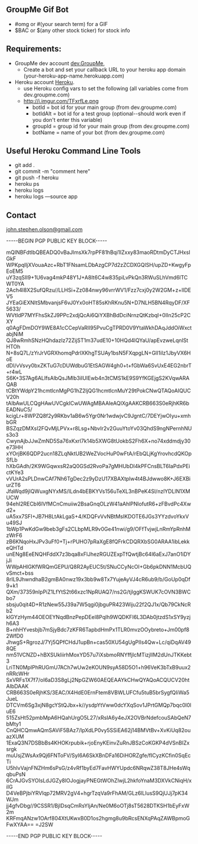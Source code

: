 ## GroupMe Gif Bot
  * #omg or #(your search term) for a GIF
  * $BAC or $(any other stock ticker) for stock info

## Requirements:
  * GroupMe dev account [dev.GroupMe](https://dev.groupme.com/session/new),
  	* Create a bot and set your callback URL to your heroku app domain (your-heroku-app-name.herokuapp.com) 	
  * Heroku account [Heroku](http://heroku.com).
  	* use Heroku config vars to set the following (all variables come from dev.groupme.com)
  	* http://i.imgur.com/TFxrfLe.png
      * botId = bot id for your main group (from dev.groupme.com)
      * botIdAlt = bot id for a test group (optional--should work even if you don't enter this variable)
      * groupId = group id for your main group (from dev.groupme.com)
      * botName = name of your bot (from dev.groupme.com)



## Useful Heroku Command Line Tools
  * git add .
  * git commit -m "comment here"
  * git push -f heroku
  * heroku ps
  * heroku logs
  * heroku logs —source app

## Contact

john.stephen.olson@gmail.com

-----BEGIN PGP PUBLIC KEY BLOCK-----

mQINBFdtIbQBEADQ0vBaJImsXk7rpPF81hBqi1IZxxy83maoRDtmDyCTJHxsIGkF
WPKpqlljXVouaAzc+RbT1FNsamLDbAzgCP7d2zZCDXGQlSH/upZD+KwgyFpEoEM5
uY3zqSII9+1U6vag4mkP48Y1J+A8It6C4w835piLvPkQn3RWuSLhVmd6lTCWT0YA
2Ach4I8X2SufQRzu//LLHSi+Zz084nwy96vrrWV1/Fzz7cxj0y2W2GM+z+llDEV5
JYEaGiEXNltSMbvanjsF6vJ0Yx0oHT85sKhRKnu5N+D7NLH5BN4RqyDF/XF5633/
WVtIdP7MYFhsSkZJ9PPc2xdjQcAi6QiYXBhBdDciNrnzQtKzbqI+0IIn25cP2CXY
q0AgFDmDOY9WE8A1cCCepVaRlI95PvuCgTPRD0V9YtaWkhDAqJddOiWxctabjNiM
QJ8wRmhSNzHQhdazIz72ZijST1m37udE10+10HQd4lQYaU/apEvzweLqnIStHTOh
N+8sQ7L/zYrJrVGRXhomqPdrlXKhgTSUAy1bsN5FXqpgLN+GlI1iIz1JbyVX6HoE
dDI/vVsvy0bxZKTuG7cDUWdbuG1EtSAGW4gh0+t+fGbWa6SvUxE4EG2nbrT+r4wL
S6K+3S7Ag6ALIfsAlbQsJMlb3iIUlEwb4n3tCMS1kE9S9YfKGEjgS2KVqwARAQAB
tCBtYWdpY21hcmtlcnMgPG1hZ2ljQG1hcmtlcnMuY29tPokCNwQTAQoAIQUCV20h
tAIbAwULCQgHAwUVCgkICwUWAgMBAAIeAQIXgAAKCRB663S0eRjhKR6bEADNuC5/
kcigLr+8WPZQ8f2y9RKbv1aB6w5Ygr0Nr1wdwjvC9JgntC/7DEYjwOIyu+xmhbGR
BSZqzDMXsI2FQvMjLPVx+r8Lsg+NbvIr2v2GuuYtoYv03QhdS9ngNPernhNUs3o3
CwynAjbJJwZmND5Sa76xKxrl7k14b5XWG8tUokbS2Fh6X+no74xddmdjy30e73HH
xYOrjBK6QDP2ucn18ZLqNktUB2WeZVocHuP0wFtA/rEbQLjKgYrovhcdQKOpSfLb
hXbGAdh/2K9WGqwxsR2aQ0GSd2RvoPa7gMHUbDI4kPFCnsBLT6IaPdxPEictKYe3
vVUrA2sPLDnwCAf7Nh6TgDec2z9yDzU17XBAXtplw4t4BJdwwo8K+J6EXBiurZT6
JfaWqd9jIQWuxgNYxMS/ILdn4bEBKYVs156uTeXL3nBPeK4Sl/nzlYDLlN1XMUCW
94ehI2RECbI6lVfMCnCmuiiw2BsaGnqOLzW41aAhlPNlofutR6+zFBvdPc4Xwd2+
uA5xx7SFI+JB7H8LtAkLgaS+4/KDQFvVvNBtMsIKDOTE6JGs3YYzdvoYkxVu49SJ
1bWp1PwKdGw9beb3gFs2CLbpMLR9v0Ge41nwi/g9/OFfTvjwjLnRmYpRnhMzWrF6
zB6KNqoHxJPv3uFf0+Tj+rPUHO7pRaXgE8fQFrkCDQRXbSG0ARAA1ibLekkeQHTd
unENg8EeENQHFddX7z3bqa8xFlJhezRGUZExpTfQwtjBc64l6aExJ7anO1iDYjJi
WWpAHlGKfWRQmGEPU/Q8R2AyEUC5t/SNuCCyNcOI+Gb6pkDNN1McbUQvSmct+bss
8rIL9JhwndhaB2gmBA0nwz19x3bb9w8Tx7YujeAyVJ4cR6ub9/b/GoUp0qDf9+k1
QXm/37359nIpPiZ1LfYtS2t66xzc1NpRUAQ7/ns2G/tjIggKSWUK7cOVN3BWCbo7
sbsju0qit4D+R1zNew55J39a7W5qgi0jbguPR423Wiju22f2QJ1x/Qb79CkNcRb2
klGYzHym44OEOEYNqdBnzPepDEel8Pqlh9WQDKFI6L3DAb0jtzdS1xSY9yzjh6A3
B+nhHYvesbjb7mSjyBdc7zKFR6TapbdHmPx1TLR0mvzOOybreto+Jm00pf82WfD0
JhwgS+RgrozJ/7Yj5QPfCHdJ1upBn+cas50XU54gUgPIIs4Qw+Lc/qiDqAV498QE
nm51VCNZD+hBXSUkliirhMoxYD57u7iXsbmoRNYffjIcMTizjIIM2dUnJTKKebt3
LriTN0MpIPhRUGmU7ACh7wUw2eKOUN9syA58D5O1+h96VeK3bTxB9uux2nRRcWHr
SxVRFs1X7f7/oI6aD3S8gLj2NpGZW60AEQEAAYkCHwQYAQoACQUCV20htAIbDAAK
CRB663S0eRjhKS/3EAC/X4HdE0ErnFtem8VBWLUFCfu5tuB5brSygfQIiWa5JueL
DTCVm6Sg3xjN8gcYStQJbx+k//ysdpYtVww0dcYXqSov1JPrtGMQp7bqc0I0luE6
515ZsHt52pmbMpA6HQahUrgO5L27/xRsIA6y4eJX2OVBrNdefcouSAbQeN7bMty1
CnQHCQmwAQmSAViF5BAz7/lpXdLP0vy5SSiEA62j14BMVtBv+XvKiUq82ouazXUM
1ExaQ3N7DSBbBs4KHOKrpubik+rjoEnyKEinvZuRnJBSzCoKGKP4dVSnBIZxsrgk
muUsjZWsAx9Qj6FNToFV/SyI6A6SkXBnDFa16DiHORZgfe/fICyzKCfin0SqEcTi
U5hIvVajnFNZHm6sPsG/z4vRf1byEd7FavHWYUpdc6NRqwZ38T8JHe4sWqqbuPsN
6CrAJGvSYOIsLdJGZy8lOJogjayPNEGtWOhZlwjL2hkfoYnaM3DXVkCNiqH/xiIG
D4VeBPjbiYRVlqp72MRV2gV4+hgrTzqVa9rFhAM/GLz6lLIusS9QjUJj7pK34WJm
jj4gfvDbg//9CSSR1/BjIDsqCmRsYIjAn/Ne0M6oOTj8sT5628DTKSH1bEyFxW2m
KRFmqANzw1OArf804XtUKwxB0D1os2hgmg8u9bRcsENXqPAqZAWBpmoGFwXYAA==
=J2SW

-----END PGP PUBLIC KEY BLOCK-----
